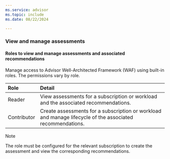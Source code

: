```yaml
---
ms.service: advisor
ms.topic: include
ms.date: 08/22/2024

---
```


### View and manage assessments

#### Roles to view and manage assessments and associated recommendations

Manage access to Advisor Well-Architected Framework (WAF) using built-in roles. The permissions vary by role.

| Role | Detail |
|:--- |:--- |
| Reader | View assessments for a subscription or workload and the associated recommendations. |
| Contributor | Create assessments for a subscription or workload and manage lifecycle of the associated recommendations. |

> [!NOTE]
> The role must be configured for the relevant subscription to create the assessment and view the corresponding recommendations.
